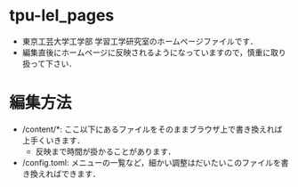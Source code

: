# tpu-lel_pages
- 東京工芸大学工学部 学習工学研究室のホームページファイルです．
- 編集直後にホームページに反映されるようになっていますので，慎重に取り扱って下さい．

# 編集方法

- /content/*: ここ以下にあるファイルをそのままブラウザ上で書き換えれば上手くいきます．
  - 反映まで時間が掛かることがあります．
- /config.toml: メニューの一覧など，細かい調整はだいたいこのファイルを書き換えればできます．
